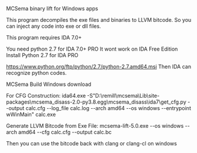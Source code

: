 MCSema binary lift for Windows apps

This program decompiles the exe files and binaries to LLVM bitcode.
So you can inject any code into exe or dll files.

This program requires 
IDA 7.0+

You need python 2.7 for IDA 7.0+ PRO
It wont work on IDA Free Edition
Install Python 2.7 for IDA PRO

https://www.python.org/ftp/python/2.7/python-2.7.amd64.msi
Then IDA can recognize python codes.



MCSema Build Windows download

For CFG Construction:
ida64.exe -S"D:\remill\mcsema\Lib\site-packages\mcsema_disass-2.0-py3.8.egg\mcsema_disass\ida7\get_cfg.py --output calc.cfg --log_file calc.log --arch amd64 --os windows --entrypoint wWinMain" calc.exe

Generate LLVM Bitcode from Exe File:
mcsema-lift-5.0.exe --os windows --arch amd64 --cfg calc.cfg --output calc.bc

Then you can use the bitcode back with clang or clang-cl on windows
